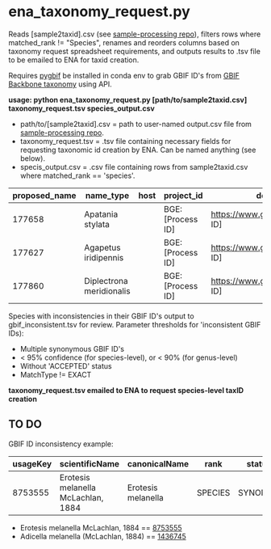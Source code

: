 # ena_taxonomy_request.py
Reads [sample2taxid].csv (see [sample-processing repo](https://github.com/SchistoDan/sample-processing)), filters rows where matched_rank != "Species", renames and reorders columns based on taxonomy request spreadsheet requirements, and outputs results to .tsv file to be emailed to ENA for taxid creation.

Requires [pygbif](https://github.com/gbif/pygbif) be installed in conda env to grab GBIF ID's from [GBIF Backbone taxonomy](https://www.gbif.org/dataset/d7dddbf4-2cf0-4f39-9b2a-bb099caae36c) using API.


**usage: python ena_taxonomy_request.py [path/to/sample2taxid.csv] taxonomy_request.tsv species_output.csv**
- path/to/[sample2taxid].csv = path to user-named output.csv file from [sample-processing repo](https://github.com/SchistoDan/sample-processing).
- taxonomy_request.tsv = .tsv file containing necessary fields for requesting taxonomic id creation by ENA. Can be named anything (see below).
- specis_output.csv = .csv file containing rows from sample2taxid.csv where matched_rank == 'species'.

| proposed_name  | name_type | host | project_id | description |
| --------- | --------- |--------- | --------- | --------- |
| 177658  | Apatania stylata |  | BGE: [Process ID] | https://www.gbif.org/species/[GBIF ID] | 
| 177627 | Agapetus iridipennis |  | BGE: [Process ID] | https://www.gbif.org/species/[GBIF ID] | 
| 177860 | Diplectrona meridionalis |  | BGE: [Process ID] | https://www.gbif.org/species/[GBIF ID] | 

Species with inconsistencies in their GBIF ID's output to gbif_inconsistent.tsv for review. Parameter thresholds for 'inconsistent GBIF IDs):
- Multiple synonymous GBIF ID's
- < 95% confidence (for species-level), or < 90% (for genus-level)
- Without 'ACCEPTED' status
- MatchType != EXACT

**taxonomy_request.tsv emailed to ENA to request species-level taxID creation**

## TO DO ##

GBIF ID inconsistency example:

| usageKey |	scientificName |	canonicalName |	rank |	status |	confidence |	matchType |	kingdom |	phylum | order |	family |	genus |	species |	kingdomKey |	phylumKey |	classKey |	orderKey |	familyKey |	genusKey |	speciesKey |	synonym |	class |	index	| acceptedUsageKey |
| --- |	--- |	--- |	--- |	--- |	--- |	--- |	--- |	--- | --- |	--- |	--- |	--- |	--- |	--- |	--- |	--- |	--- |	--- |	--- |	--- |	--- |	---	| --- |
| 8753555	| Erotesis melanella McLachlan, 1884 | Erotesis melanella	| SPECIES	| SYNONYM	| 98	| EXACT	| Animalia	| Arthropoda |	Trichoptera |	Leptoceridae |	Adicella |	Adicella melanella |	1 |	54 |	216 | 1003	| 4395	| 1436670	| 1436745	| True |	Insecta	| 5	| 1436745 |

  - Erotesis melanella McLachlan, 1884 == [8753555](https://www.gbif.org/species/8753555)
  - Adicella melanella (McLachlan, 1884) == [1436745](https://www.gbif.org/species/1436745)
